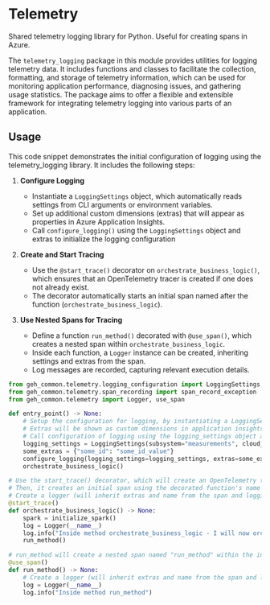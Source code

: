 # Telemetry

Shared telemetry logging library for Python. Useful for creating spans in Azure.

The `telemetry_logging` package in this module provides utilities for logging telemetry data. It includes functions and classes to facilitate the collection, formatting, and storage of telemetry information, which can be used for monitoring application performance, diagnosing issues, and gathering usage statistics. The package aims to offer a flexible and extensible framework for integrating telemetry logging into various parts of an application.

## Usage

This code snippet demonstrates the initial configuration of logging using the telemetry_logging library. It includes the following steps:

1. **Configure Logging**  
   - Instantiate a `LoggingSettings` object, which automatically reads settings from CLI arguments or environment variables.  
   - Set up additional custom dimensions (extras) that will appear as properties in Azure Application Insights.  
   - Call `configure_logging()` using the `LoggingSettings` object and extras to initialize the logging configuration

2. **Create and Start Tracing**  
   - Use the `@start_trace()` decorator on `orchestrate_business_logic()`, which ensures that an OpenTelemetry tracer is created if one does not already exist.  
   - The decorator automatically starts an initial span named after the function (`orchestrate_business_logic`).  

3. **Use Nested Spans for Tracing**  
   - Define a function `run_method()` decorated with `@use_span()`, which creates a nested span within `orchestrate_business_logic`.  
   - Inside each function, a `Logger` instance can be created, inheriting settings and extras from the span.  
   - Log messages are recorded, capturing relevant execution details.  

```python
from geh_common.telemetry.logging_configuration import LoggingSettings, configure_logging
from geh_common.telemetry.span_recording import span_record_exception
from geh_common.telemetry import Logger, use_span

def entry_point() -> None:
    # Setup the configuration for logging, by instantiating a LoggingSettings object. This object reads settings from CLI / env vars
    # Extras will be shown as custom dimensions in application insights under properties
    # Call configuration of logging using the logging_settings object and extras
    logging_settings = LoggingSettings(subsystem="measurements", cloud_role_name="some-cloud-name")
    some_extras = {"some_id": "some_id_value"}
    configure_logging(logging_settings=logging_settings, extras=some_extras)
    orchestrate_business_logic()

# Use the start_trace() decorator, which will create an OpenTelemetry tracer if it has not yet been created.
# Then, it creates an initial span using the decorated function's name "orchestrate_business_logic".
# Create a logger (will inherit extras and name from the span and logging configuration setup initially).
@start_trace()
def orchestrate_business_logic() -> None:
    spark = initialize_spark()
    log = Logger(__name__)
    log.info("Inside method orchestrate_business_logic - I will now orchestrate the execution of some other code")
    run_method()

# run_method will create a nested span named "run_method" within the initial span "orchestrate_business_logic".
@use_span()
def run_method() -> None:
    # Create a logger (will inherit extras and name from the span and logging configuration setup initially)
    log = Logger(__name__)
    log.info("Inside method run_method")

